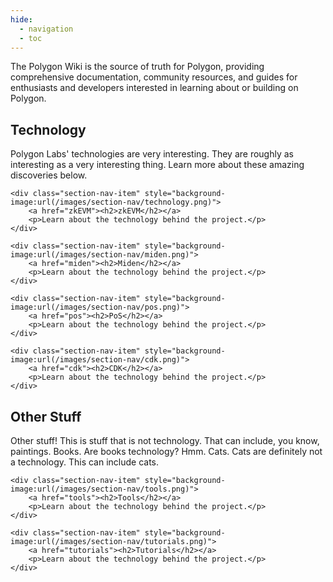 ```yaml
---
hide:
  - navigation
  - toc
---
```


The Polygon Wiki is the source of truth for Polygon, providing comprehensive documentation, community resources, and guides for enthusiasts and developers interested in learning about or building on Polygon.

## Technology

Polygon Labs' technologies are very interesting. They are roughly as interesting as a very interesting thing. Learn more about these amazing discoveries below.

<div class="section-nav">

	<div class="section-nav-item" style="background-image:url(/images/section-nav/technology.png)">
		<a href="zkEVM"><h2>zkEVM</h2></a>
		<p>Learn about the technology behind the project.</p>
	</div>

	<div class="section-nav-item" style="background-image:url(/images/section-nav/miden.png)">
		<a href="miden"><h2>Miden</h2></a>
		<p>Learn about the technology behind the project.</p>
	</div>

	<div class="section-nav-item" style="background-image:url(/images/section-nav/pos.png)">
		<a href="pos"><h2>PoS</h2></a>
		<p>Learn about the technology behind the project.</p>
	</div>

	<div class="section-nav-item" style="background-image:url(/images/section-nav/cdk.png)">
		<a href="cdk"><h2>CDK</h2></a>
		<p>Learn about the technology behind the project.</p>
	</div>

</div>

## Other Stuff

Other stuff! This is stuff that is not technology. That can include, you know, paintings. Books. Are books technology? Hmm. Cats. Cats are definitely not a technology. This can include cats.

<div class="section-nav">

	<div class="section-nav-item" style="background-image:url(/images/section-nav/tools.png)">
		<a href="tools"><h2>Tools</h2></a>
		<p>Learn about the technology behind the project.</p>
	</div>

	<div class="section-nav-item" style="background-image:url(/images/section-nav/tutorials.png)">
		<a href="tutorials"><h2>Tutorials</h2></a>
		<p>Learn about the technology behind the project.</p>
	</div>
</div>

